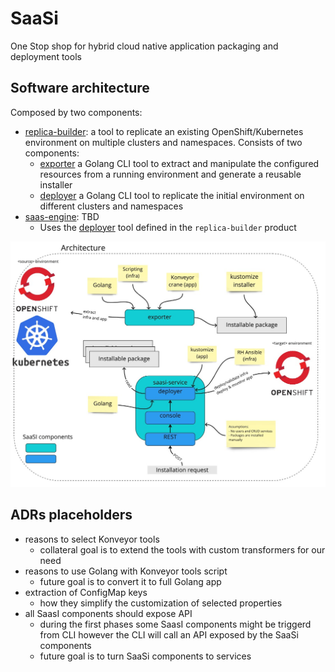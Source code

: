 # SaaSi
One Stop shop for hybrid cloud native application packaging and deployment tools

## Software architecture
Composed by two components:
* [replica-builder](./replica-builder/README.md): a tool to replicate an existing OpenShift/Kubernetes environment on 
multiple clusters and namespaces. Consists of two components:
  * [exporter](./replica-builder/exporter/README.md) a Golang CLI tool to extract and manipulate the configured resources
    from a running environment and generate a reusable installer
  * [deployer](./replica-builder/deployer/README.md) a Golang CLI tool to replicate the initial environment on different
    clusters and namespaces
* [saas-engine](./saas-engine/README.md): TBD
  * Uses the [deployer](./replica-builder/deployer) tool defined in the `replica-builder` product

![](./images/architecture.jpg)

## ADRs placeholders
- reasons to select Konveyor tools
  - collateral goal is to extend the tools with custom transformers for our need
- reasons to use Golang with Konveyor tools script
  - future goal is to convert it to full Golang app
- extraction of ConfigMap keys
  - how they simplify the customization of selected properties 
- all SaasI components should expose API
  - during the first phases some SaasI components might be triggerd from CLI however the CLI will call an API exposed by the SaaSi components  
  - future goal is to turn SaaSi components to services 
